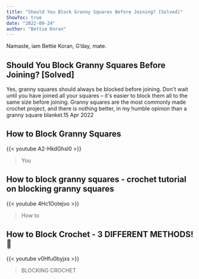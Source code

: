```yaml
---
title: "Should You Block Granny Squares Before Joining? [Solved]"
ShowToc: true 
date: "2022-09-24"
author: "Bettie Koran" 
---
```


Namaste, iam Bettie Koran, G’day, mate.
## Should You Block Granny Squares Before Joining? [Solved]
Yes, granny squares should always be blocked before joining. Don't wait until you have joined all your squares – it's easier to block them all to the same size before joining. Granny squares are the most commonly made crochet project, and there is nothing better, in my humble opinion than a granny square blanket.15 Apr 2022

## How to Block Granny Squares
{{< youtube A2-HkdGhsI0 >}}
>You

## How to block granny squares - crochet tutorial on blocking granny squares
{{< youtube 4Hc1Ootejvo >}}
>How to 

## How to Block Crochet - 3 DIFFERENT METHODS! 🧶
{{< youtube v0Hfu0byjxs >}}
>BLOCKING CROCHET

